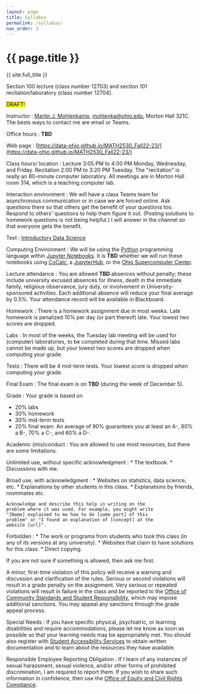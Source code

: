 ```yaml
---
layout: page
title: Syllabus
permalink: /syllabus/
nav_order: 3
---
```


# {{ page.title }}

{{ site.full_title }}

Section 100 lecture (class number 12703) and section 101 recitation/laboratory (class number 12704).

<mark style="background-color: #FFFF00">DRAFT!</mark>

Instructor 
: [Martin J. Mohlenkamp](http://www.ohiouniversityfaculty.com/mohlenka/),
  [mohlenka@ohio.edu](mailto:mohlenka@ohio.edu),
  Morton Hall 321C. The bests ways to contact me are email or Teams.
      

Office hours
: **TBD**
  
Web page
: [https://data-ohio.github.io/MATH2530_Fall22-23/](https://data-ohio.github.io/MATH2530_Fall22-23/)      

Class hours/ location
: Lecture 3:05 PM to 4:00 PM Monday, Wednesday, and Friday.
  Recitation 2:00 PM to 3:20 PM Tuesday.
  The "recitation" is really an 80-minute computer laboratory.
  All meetings are in Morton Hall room 314, which is a teaching computer lab.
      

Interaction environment
: We will  have a class Teams team for asynchronous communication or in case we are forced online.
  Ask questions there so that others get the benefit of your questions too.
  Respond to others' questions to help them figure it out. (Posting solutions to homework questions is not being helpful.)
  I will answer in the channel so that everyone gets the benefit.	    

Text
: [Introductory Data Science](https://data-ohio.github.io/introductory-data-science/intro.html)
      

Computing Environment
: We will be using the [Python](https://www.python.org/) programming language within [Jupyter Notebooks](https://jupyter.org/).
  It is **TBD** whether we will run these notebooks using [CoCalc](https://cocalc.com/), a [JupyterHub](https://jupyter.org/hub), or the [Ohio Supercomputer Center](https://www.osc.edu/).

Lecture attendance
: You are allowed **TBD** absences without penalty; these include university excused absences for illness, death in the immediate family, religious observance, jury duty, or involvement in University-sponsored activities. Each additional absence will reduce your final average by 0.5%. Your attendance record will be available in Blackboard.

Homework
: There is a homework assignment due in most weeks. Late homework is penalized 10% per day (or part	thereof) late. Your lowest two scores are dropped.

Labs
: In most of the weeks, the Tuesday lab meeting will be used for (computer) laboratories, to be completed during that time. Missed labs cannot be made up, but your lowest two scores are dropped when computing your grade.

Tests
: There will be 4 mid-term tests. Your lowest score is dropped when computing your grade.

Final Exam
: The final exam is on **TBD** (during the week of December 5).
      
Grade
: Your grade is based on 
  * 20% labs
  * 30% homework
  * 30% mid-term tests
  * 20% final exam.
  An average of 90% guarantees you at least an A-, 80% a B-, 70% a C-, and 60% a D-.
            
Academic (mis)conduct 
: You are allowed to use most resources, but there are some limitations.
  
  Unlimited use, without specific acknowledgment
  : * The textbook.
    * Discussions with me.
	  
  Broad use, with acknowledgment
  : * Websites on statistics, data science, etc.
	* Explanations by other students in this class.
	* Explanations by friends, roommates etc.
	    
	Acknowledge and describe this help in writing on the
	problem where it was used. For example, you might write
	"[Name] explained to me how to do [some part] of this
	problem" or "I found an explanation of [concept] at the
	website [url]".
	  
  Forbidden
  : * The work or programs from students who took this class (in any of its versions at any university).
    * Websites that claim to have solutions for this class.
    * Direct copying.

  If you are not sure if something is allowed, then ask me first.
	  
  A minor, first-time violation of this policy will receive a warning
  and discussion and clarification of the rules.  Serious or second
  violations will result in a grade penalty on the assignment. Very
  serious or repeated violations will result in failure in the class
  and be reported to the [Office of Community Standards and Student
  Responsibility](https://www.ohio.edu/student-affairs/community-standards),
  which may impose additional sanctions. You may appeal any sanctions
  through the grade appeal process.
      

Special Needs
: If you have specific physical, psychiatric, or learning disabilities
  and require accommodations, please let me know as soon as possible
  so that your learning needs may be appropriately met.  You should
  also register with [Student Accessibility
  Services](https://www.ohio.edu/university-college/student-accessibility-services)
  to obtain written documentation and to learn about the resources
  they have available.
      

Responsible Employee Reporting Obligation
: If I learn of any instances of sexual harassment, sexual violence,
  and/or other forms of prohibited discrimination, I am required to
  report them. If you wish to share such information in confidence,
  then use the [Office of Equity and Civil Rights
  Compliance](https://www.ohio.edu/equity-civil-rights).
